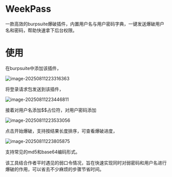 # WeekPass
一款高效的burpsuite爆破插件，内置用户名与用户密码字典，一键发送爆破用户名和密码，帮助快速拿下后台权限。

# 使用

在burpsuite中添加该插件，

![image-20250811223316363](https://gaorenyusi.oss-cn-chengdu.aliyuncs.com/img/image-20250811223316363.png)

将登录请求包发送到该插件，

![image-20250811223446811](https://gaorenyusi.oss-cn-chengdu.aliyuncs.com/img/image-20250811223446811.png)

接着对用户名添加$$占位符，对用户密码添加

![image-20250811223533056](https://gaorenyusi.oss-cn-chengdu.aliyuncs.com/img/image-20250811223533056.png)

点击开始爆破，支持按结果长度排序，可查看爆破进度，

![image-20250811223805875](https://gaorenyusi.oss-cn-chengdu.aliyuncs.com/img/image-20250811223805875.png)

支持常见的md5和base64编码形式。

该工具结合作者平时遇见的弱口令情况，旨在快速实现同时对弱密码和用户名进行爆破的作用，可以省去不少麻烦的步骤节省时间。
